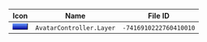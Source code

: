 | Icon | Name | File ID |
| ---  | ---  | ---     |
| ![](AvatarController.Layer.png) | `AvatarController.Layer` | `-7416910222760410010` |

